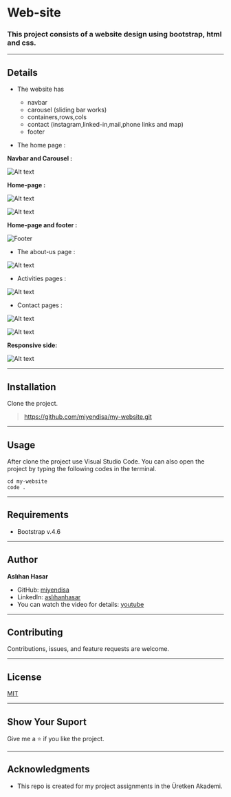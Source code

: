 # Web-site

### This project consists of a website design using bootstrap, html and css.

---

## Details
* The website has
    * navbar
    * carousel (sliding bar works)
    * containers,rows,cols
    * contact (instagram,linked-in,mail,phone links and map)
    * footer
  
* The home page :

**Navbar and Carousel :**

![Alt text](images/navbar-carousel.png)

**Home-page :**

![Alt text](images/home-page-1.png)

![Alt text](images/home-page-3.png)

**Home-page and footer :**

![Footer](images/home-page-2.png)


* The about-us page : 

![Alt text](images/about-us.png)

* Activities pages :

![Alt text](images/activities.png)

* Contact pages :
  
![Alt text](images/contact-1.png)

![Alt text](images/contact-2.png)

**Responsive side:**

![Alt text](images/responsive.png)

---

## Installation
Clone the project.
> https://github.com/miyendisa/my-website.git


---

## Usage
After clone the project use Visual Studio Code. 
You can also open the project by typing the following codes in the terminal.

```
cd my-website
code .
```

---

## Requirements
* Bootstrap v.4.6

---

## Author
**Aslıhan Hasar**

* GitHub: [miyendisa](https://github.com/miyendisa)
* LinkedIn: [aslıhanhasar](https://www.linkedin.com/in/asl%C4%B1hanhasar
  )
* You can watch the video for details: [youtube](https://youtu.be/YnD1rSRnxvs)
---

## Contributing
Contributions, issues, and feature requests are welcome.

---

## License

[MIT](https://choosealicense.com/licenses/mit/)

---

## Show Your Suport
Give me a &#11088; if you like the project.

---

## Acknowledgments
* This repo is created for my project assignments in the Üretken Akademi.
